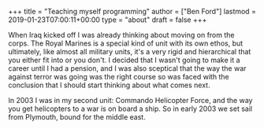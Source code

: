 +++
title = "Teaching myself programming"
author = ["Ben Ford"]
lastmod = 2019-01-23T07:00:11+00:00
type = "about"
draft = false
+++

When Iraq kicked off I was already thinking about moving on from the corps. The
Royal Marines is a special kind of unit with its own ethos, but ultimately, like
almost all military units, it's a very rigid and hierarchical that you either
fit into or you don't. I decided that I wasn't going to make it a career until I
had a pension, and I was also sceptical that the way the war against terror was
going was the right course so was faced with the conclusion that I should start
thinking about what comes next.

In 2003 I was in my second unit: Commando Helicopter Force, and the way you get
helicopters to a war is on board a ship. So in early 2003 we set sail from
Plymouth, bound for the middle east.
